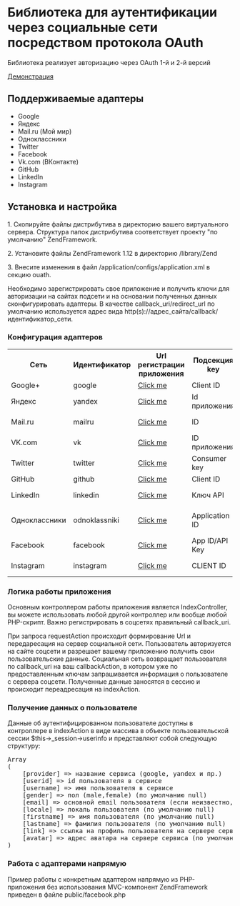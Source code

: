 <h1>Библиотека для аутентификации через социальные сети посредством протокола OAuth</h1>
<p>Библиотека реализует авторизацию через OAuth 1-й и 2-й версий</p>
<p><a href="http://oauth.phorm.ru" target="_blank">Демонстрация</a></p>
<h2>Поддерживаемые адаптеры</h2>
<ul>
	<li>Google</li>
	<li>Яндекс</li>
	<li>Mail.ru (Мой мир)</li>
	<li>Одноклассники</li>
	<li>Twitter</li>
	<li>Facebook</li>
	<li>Vk.com (ВКонтакте)</li>
	<li>GitHub</li>
	<li>LinkedIn</li>
	<li>Instagram</li>
</ul>
<h2>Установка и настройка</h2>
<p>1. Скопируйте файлы дистрибутива в директорию вашего виртуального сервера. Структура папок дистрибутива соответствует проекту "по умолчанию" ZendFramework.</p>
<p>2. Установите файлы ZendFramework 1.12 в директорию /library/Zend</p>
<p>3. Внесите изменения в файл /application/configs/application.xml в секцию ouath.</p>
<p>Необходимо зарегистрировать свое приложение и получить ключи для авторизации на сайтах подсети и на основании полученных данных сконфигурировать адаптеры.
В качестве callback_uri/redirect_url по умолчанию используется адрес вида http(s)://адрес_сайта/callback/идентификатор_сети.</p>
<h3>Конфигурация адаптеров</h3>
<table>
	<tr>
		<th>Сеть</th>
		<th>Идентификатор</th>
		<th>Url регистрации приложения</th>
		<th>Подсекция key</th>
		<th>Подсекция secret</th>
		<th>Подсекция appkey</th>
	</tr>
	<tr>
		<td>Google+</td>
		<td>google</td>
		<td><a href="https://code.google.com/apis/console/" target="_blank">Click me</a></td>
		<td>Client ID</td>
		<td>Client secret</td>
		<td>&mdash;</td>
	</tr>
	<tr>
		<td>Яндекс</td>
		<td>yandex</td>
		<td><a href="https://oauth.yandex.ru/client/new" target="_blank">Click me</a></td>
		<td>Id приложения</td>
		<td>Пароль приложения</td>
		<td>&mdash;</td>
	</tr>
	<tr>
		<td>Mail.ru</td>
		<td>mailru</td>
		<td><a href="http://api.mail.ru/sites/my/add" target="_blank">Click me</a></td>
		<td>ID</td>
		<td>Секретный ключ</td>
		<td>&mdash;</td>
	</tr>
	<tr>
		<td>VK.com</td>
		<td>vk</td>
		<td><a href="http://vk.com/editapp?act=create" target="_blank">Click me</a></td>
		<td>ID приложения</td>
		<td>Защищенный ключ</td>
		<td>&mdash;</td>
	</tr>
	<tr>
		<td>Twitter</td>
		<td>twitter</td>
		<td><a href="https://dev.twitter.com/apps/new" target="_blank">Click me</a></td>
		<td>Consumer key</td>
		<td>Consumer secret</td>
		<td>&mdash;</td>
	</tr>
	<tr>
		<td>GitHub</td>
		<td>github</td>
		<td><a href="https://github.com/settings/applications/new" target="_blank">Click me</a></td>
		<td>Client ID</td>
		<td>Client secret</td>
		<td>&mdash;</td>
	</tr>
	<tr>
		<td>LinkedIn</td>
		<td>linkedin</td>
		<td><a href="https://www.linkedin.com/secure/developer?newapp=" target="_blank">Click me</a></td>
		<td>Ключ API</td>
		<td>Секретный ключ</td>
		<td>&mdash;</td>
	</tr>
	<tr>
		<td>Одноклассники</td>
		<td>odnoklassniki</td>
		<td><a href="https://apiok.ru/wiki/pages/viewpage.action?pageId=42476652" target="_blank">Click me</a></td>
		<td>Application ID</td>
		<td>Секретный ключ приложения</td>
		<td>Публичный ключ приложения</td>
	</tr>
	<tr>
		<td>Facebook</td>
		<td>facebook</td>
		<td><a href="https://developers.facebook.com/apps" target="_blank">Click me</a></td>
		<td>App ID/API Key</td>
		<td>Секрет приложения</td>
		<td>&mdash;</td>
	</tr>
	<tr>
		<td>Instagram</td>
		<td>instagram</td>
		<td><a href="https://www.instagram.com/developer/clients/manage/" target="_blank">Click me</a></td>
		<td>CLIENT ID</td>
		<td>CLIENT SECRET</td>
		<td>&mdash;</td>
	</tr>
</table>
<h3>Логика работы приложения</h3>
<p>Основным контроллером работы приложения является IndexController, вы можете использовать любой другой контроллер или вообще любой PHP-скрипт. 
Важно регистрировать в соцсетях правильный callback_uri.</p>
<p>При запроса requestAction происходит формирование Url и передаресация на сервер социальной сети. 
Пользователь авторизуется на сайте соцсети и разрешает вашему приложению получить свои пользовательские данные.
Социальная сеть возвращает пользователя по callback_uri на ваш callbackAction, в котором уже по предоставленным ключам запрашивается информация о пользователе с сервера соцсети.
Полученные данные заносятся в сессию и происходит переадресация на indexAction.</p>
<h3>Получение данных о пользователе</h3>
<p>Данные об аутентифицированном пользователе доступны в контроллере в indexAction в виде массива в объекте пользовательской сессии $this->_session->userinfo
и представляют собой следующую структуру:</p>
<pre>
Array
(
    [provider] => название сервиса (google, yandex и пр.)
    [userid] => id пользователя в сервисе
    [username] => имя пользователя в сервисе
    [gender] => пол (male,female) (по умолчанию null)
    [email] => основной email пользователя (если неизвестно, то userid@домен_сервиса)
    [locale] => локаль пользователя (по умолчанию null)
    [firstname] => имя пользователя (по умолчанию null)
    [lastname] => фамилия пользователя (по умолчанию null)
    [link] => ссылка на профиль пользователя на сервере сервиса (по умолчанию null)
    [avatar] => адрес аватара на сервере сервиса (по умолчанию null)
)
</pre>
<h3>Работа с адаптерами напрямую</h3>
<p>Пример работы с конкретным адаптером напрямую из PHP-приложения без использования MVC-компонент ZendFramework приведен в файле public/facebook.php</p>
